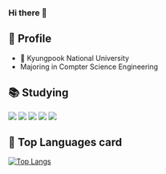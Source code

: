 ### Hi there 👋

## 🌟 Profile
- 🏫 Kyungpook National University
- Majoring in Compter Science Engineering



## 📚 Studying 


<img src="https://img.shields.io/badge/C-A8B9CC?style=flat&logo=React&logoColor=white"/>
<img src="https://img.shields.io/badge/C++-00599C?style=flat&logo=React&logoColor=white"/>
<img src="https://img.shields.io/badge/Python-3776AB?style=flat&logo=React&logoColor=white"/>
<img src="https://img.shields.io/badge/HTML5-E34F26?style=flat&logo=React&logoColor=white"/>
<img src="https://img.shields.io/badge/CSS3-1572B6?style=flat&logo=React&logoColor=white"/>

## 📍 Top Languages card


[![Top Langs](https://github-readme-stats.vercel.app/api/top-langs/?username=2Sumin)](https://github.com/2Sumin/github-readme-stats)

<!--
**2Sumin/2Sumin** is a ✨ _special_ ✨ repository because its `README.md` (this file) appears on your GitHub profile.

Here are some ideas to get you started:

- 🔭 I’m currently working on ...
- 🌱 I’m currently learning ...
- 👯 I’m looking to collaborate on ...
- 🤔 I’m looking for help with ...
- 💬 Ask me about ...
- 📫 How to reach me: ...
- 😄 Pronouns: ...
- ⚡ Fun fact: ...
-->
